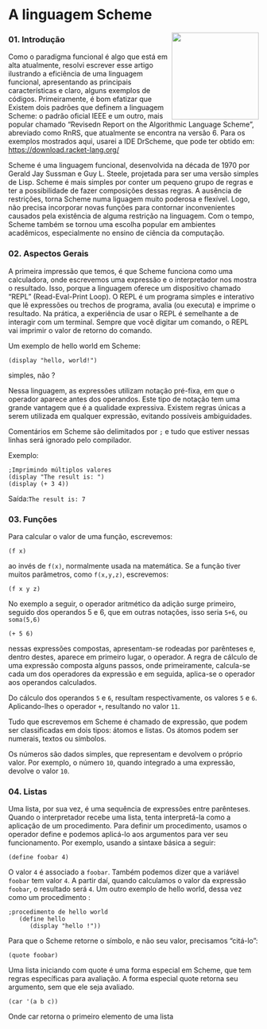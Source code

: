 # A linguagem Scheme

</a><img src="https://upload.wikimedia.org/wikipedia/commons/3/39/Lambda_lc.svg" min-width="380px" max-width="200px" width="175px" align="right">   
             
### 01. Introdução
           
Como o paradigma funcional é algo que está em alta atualmente, resolvi escrever esse artigo ilustrando a eficiência de uma linguagem funcional, apresentando as principais características e claro, alguns exemplos de códigos. Primeiramente, é bom efatizar que Existem dois padrões que definem a linguagem Scheme: o padrão oficial IEEE e um outro, mais popular chamado “Revisedn Report on the Algorithmic Language Scheme”, abreviado como RnRS, que atualmente se encontra na versão 6. Para os exemplos mostrados aqui, usarei a IDE DrScheme, que pode ter obtido em: <https://download.racket-lang.org/>

Scheme é uma linguagem funcional, desenvolvida na década de 1970 por Gerald Jay Sussman e Guy L. Steele, projetada para ser uma versão simples de Lisp. Scheme é mais simples por conter um pequeno grupo de regras e ter a possibilidade de fazer composições dessas regras. A ausência de restrições, torna Scheme numa liguagem muito poderosa e flexível. Logo, não precisa incorporar novas funções para contornar inconvenientes causados pela existência de alguma restrição na linguagem. Com o tempo, Scheme também se tornou uma escolha popular em ambientes acadêmicos, especialmente no ensino de ciência da computação.


### 02. Aspectos Gerais

A primeira impressão que temos, é que Scheme funciona como uma calculadora, onde escrevemos uma expressão e o interpretador nos mostra o resultado. Isso, porque a linguagem oferece um dispositivo chamado “REPL” (Read-Eval-Print Loop). O REPL é um programa simples e interativo que lê expressões ou trechos de programa, avalia (ou executa) e imprime o resultado. Na prática, a experiência de usar o REPL é semelhante a de interagir com um terminal. Sempre que você digitar um comando, o REPL vai imprimir o valor de retorno do comando.

Um exemplo de hello world em Scheme:
```~~~scheme
(display "hello, world!")
```
simples, não ?

Nessa linguagem, as expressões utilizam notação pré-fixa, em que o operador aparece antes dos operandos. Este tipo de notação tem uma grande vantagem que é a qualidade expressiva. Existem regras únicas a serem utilizada em qualquer expressão, evitando possíveis ambiguidades. 

Comentários em Scheme são delimitados por `;` e tudo que estiver nessas linhas será ignorado pelo compilador.

Exemplo:
```~~~scheme
;Imprimindo múltiplos valores
(display "The result is: ")
(display (+ 3 4))
```
Saída:`The result is: 7`

### 03. Funções

Para calcular o valor de uma função, escrevemos:
```~~~scheme
(f x)
```
ao invés de `f(x)`, normalmente usada na matemática. Se a função tiver muitos parâmetros, como `f(x,y,z)`, escrevemos:
```~~~scheme
(f x y z)
```
No exemplo a seguir, o operador aritmético da adição surge primeiro, seguido dos operandos 5 e 6, que em outras notações, isso seria `5+6`, ou `soma(5,6)`
```~~~scheme
(+ 5 6)
```
nessas expressões compostas, apresentam-se rodeadas por parênteses e, dentro destes, aparece em primeiro lugar, o operador. A regra de cálculo de uma expressão composta alguns passos, onde primeiramente, calcula-se cada um dos operadores da expressão e em seguida, aplica-se o operador aos operandos calculados.

Do cálculo dos operandos `5` e `6`, resultam respectivamente, os valores `5` e `6`. Aplicando-lhes o operador `+`, resultando no valor `11`.

Tudo que escrevemos em Scheme é chamado de expressão, que podem ser classificadas em dois tipos: átomos e listas. Os átomos podem ser numerais, textos ou símbolos.

Os números são dados simples, que representam e devolvem o próprio valor. Por exemplo, o número `10`, quando integrado a uma expressão, devolve o valor `10`.

### 04. Listas

Uma lista, por sua vez, é uma sequência de expressões entre parênteses. Quando o interpretador recebe uma lista, tenta interpretá-la como a aplicação de um procedimento. Para definir um procedimento, usamos o operador define e podemos aplicá-lo aos argumentos para ver seu funcionamento. Por exemplo, usando a sintaxe básica a seguir:
```~~~scheme
(define foobar 4)
```
O valor `4` é associado a `foobar`. Também podemos dizer que a variável `foobar` tem valor `4`. A partir daí, quando calculamos o valor da expressão `foobar`, o resultado será `4`. Um outro exemplo de hello world, dessa vez como um procedimento :
```~~~scheme
;procedimento de hello world
   (define hello
      (display "hello !"))
```
Para que o Scheme retorne o símbolo, e não seu valor, precisamos “citá-lo”:
```~~~scheme
(quote foobar)
```
Uma lista iniciando com quote é uma forma especial em Scheme, que tem regras específicas para avaliação. A forma especial quote retorna seu argumento, sem que ele seja avaliado.
```~~~scheme
(car '(a b c))
```
Onde car retorna o primeiro elemento de uma lista
